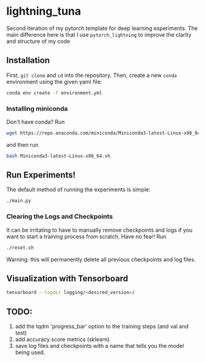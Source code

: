 # lightning_tuna
Second iteration of my pytorch template for deep learning experiments. 
The main difference here is that I use `pytorch_lightning` to improve the 
clarity and structure of my code

## Installation
First, `git clone` and `cd` into the repository. Then, create a new `conda`
environment using the given yaml file:
```bash
conda env create -f environment.yml
```
### Installing miniconda
Don't have conda? Run
```bash
wget https://repo.anaconda.com/miniconda/Miniconda3-latest-Linux-x86_64.sh
```
and then run 
```bash
bash Miniconda3-latest-Linux-x86_64.sh
```
## Run Experiments!
The default method of running the experiments is simple:
```bash
./main.py
```
### Clearing the Logs and Checkpoints
It can be irritating to have to manually remove checkpoints and logs if you want
to start a training process from scratch. Have no fear! Run
```bash
./reset.sh
```
Warning: this will permanently delete all previous checkpoints and log files.
## Visualization with Tensorboard
```bash
tensorboard --logdir logging/<desired_version>/
```
## TODO:
1. add the tqdm 'progress_bar' option to the training steps (and val and test)
2. add accuracy score metrics (sklearn)
3. save log files and checkpoints with a name that tells you the model being
   used.

